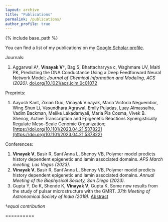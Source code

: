 ```yaml
---
layout: archive
title: "Publications"
permalink: /publications/
author_profile: true
---
```


{% include base_path %}

You can find a list of my publications on my [Google Scholar profile](https://scholar.google.com/citations?hl=en&user=RuEjeXkAAAAJ&view_op=list_works&sortby=pubdate).

Journals: 
1. Aggarwal A&dagger;, **Vinayak V**&dagger;, Bag S, Bhattacharyya c, Waghmare UV, Maiti PK, Predicting the DNA Conductance Using a Deep Feedforward Neural Network Model; _Journal of Chemical Information and Modeling, ACS (2020)._ [doi.org/10.1021/acs.jcim.0c01072](https://doi.org/10.1021/acs.jcim.0c01072)

Preprints:
1. Aayush Kant, Zixian Guo, Vinayak Vinayak, Maria Victoria Neguembor, Wing Shun Li, Vasundhara Agrawal, Emily Pujadas, Luay Almassalha, Vadim Backman, Melike Lakadamyali, Maria Pia Cosma, Vivek B. Shenoy, Active Transcription and Epigenetic Reactions Synergistically Regulate Meso-Scale Genomic Organization; [https://doi.org/10.1101/2023.04.21.537822](https://doi.org/10.1101/2023.04.21.537822)

Conferences:
1. **Vinayak V**, Basir R, Sant'Anna L, Shenoy VB, Polymer model predicts history dependent epigenetic and lamin associated domains. _APS March meeting, Las Vegas (2023)._
2. **Vinayak V**, Basir R, Sant'Anna L, Shenoy VB, Polymer model predicts history dependent epigenetic and lamin associated domains. _Annual Meeting of the Biophysical Society, San Diego (2023)._
2. Gupta Y, De K, Shende K, **Vinayak V**, Gupta K, Some new results from the study of pulsar microstructure with the GMRT. _37th Meeting of Astronomical Society of India (2019)._ [Abstract](https://astron-soc.in/asi2019/files/abstract/abstract_details.php?ID=ASI2019_479)

&dagger;_equal contribution_

==========


